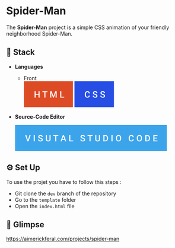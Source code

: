 # Spider-Man

The **Spider-Man** project is a simple CSS animation of your friendly neighborhood Spider-Man.

## 🧰 **Stack**

- **Languages**

  - Front  
    ![](setup/images/html.svg) ![](setup/images/css.svg)

- **Source-Code Editor**

  ![](setup/images/visual-studio-code.svg)

## ⚙️ Set Up

To use the projet you have to follow this steps :

- Git clone the `dev` branch of the repository
- Go to the `template` folder
- Open the `index.html` file

## 👀 Glimpse

https://aimerickferal.com/projects/spider-man
